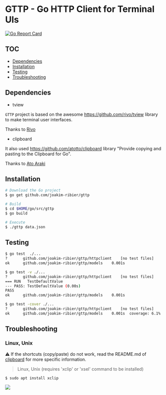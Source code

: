 # GTTP - Go HTTP Client for Terminal UIs

[![Go Report Card](https://goreportcard.com/badge/github.com/joakim-ribier/gttp)](https://goreportcard.com/report/github.com/joakim-ribier/gttp)

## TOC

* [Dependencies](#dependencies)
* [Installation](#installation)
* [Testing](#testing)
* [Troubleshooting](#troubleshooting)

## Dependencies

* tview

`GTTP` project is based on the awesome https://github.com/rivo/tview library to make terminal user interfaces.

Thanks to [Rivo](https://github.com/rivo)

* clipboard

It also used https://github.com/atotto/clipboard library "Provide copying and pasting to the Clipboard for Go".

Thanks to [Ato Araki](https://github.com/atotto)

## Installation

```bash
# Download the Go project
$ go get github.com/joakim-ribier/gttp

# Build
$ cd $HOME/go/src/gttp
$ go build

# Execute
$ ./gttp data.json
```

## Testing

```bash
$ go test  ./...
?   	github.com/joakim-ribier/gttp/httpclient	[no test files]
ok  	github.com/joakim-ribier/gttp/models	0.001s
```
```bash
$ go test -v ./...
?   	github.com/joakim-ribier/gttp/httpclient	[no test files]
=== RUN   TestDefaultValue
--- PASS: TestDefaultValue (0.00s)
PASS
ok  	github.com/joakim-ribier/gttp/models	0.001s
```
```bash
$ go test -cover ./...
?   	github.com/joakim-ribier/gttp/httpclient	[no test files]
ok  	github.com/joakim-ribier/gttp/models	0.001s	coverage: 6.1% of statements
```

## Troubleshooting

### Linux, Unix

:warning:
If the shortcuts (copy/paste) do not work, read the README.md of [clipboard](https://github.com/atotto/clipboard) for more specific information.

> Linux, Unix (requires 'xclip' or 'xsel' command to be installed)

```bash
$ sudo apt install xclip
```

![](https://media0.giphy.com/media/1XgIXQEzBu6ZWappVu/giphy.gif)
